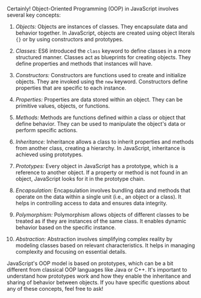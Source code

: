 Certainly! Object-Oriented Programming (OOP) in JavaScript involves several key concepts:

1. *Objects:* Objects are instances of classes. They encapsulate data and behavior together. In JavaScript, objects are created using object literals `{}` or by using constructors and prototypes.

2. *Classes:* ES6 introduced the `class` keyword to define classes in a more structured manner. Classes act as blueprints for creating objects. They define properties and methods that instances will have.

3. *Constructors:* Constructors are functions used to create and initialize objects. They are invoked using the `new` keyword. Constructors define properties that are specific to each instance.

4. *Properties:* Properties are data stored within an object. They can be primitive values, objects, or functions.

5. *Methods:* Methods are functions defined within a class or object that define behavior. They can be used to manipulate the object's data or perform specific actions.

6. *Inheritance:* Inheritance allows a class to inherit properties and methods from another class, creating a hierarchy. In JavaScript, inheritance is achieved using prototypes.

7. *Prototypes:* Every object in JavaScript has a prototype, which is a reference to another object. If a property or method is not found in an object, JavaScript looks for it in the prototype chain.

8. *Encapsulation:* Encapsulation involves bundling data and methods that operate on the data within a single unit (i.e., an object or a class). It helps in controlling access to data and ensures data integrity.

9. *Polymorphism:* Polymorphism allows objects of different classes to be treated as if they are instances of the same class. It enables dynamic behavior based on the specific instance.

10. *Abstraction:* Abstraction involves simplifying complex reality by modeling classes based on relevant characteristics. It helps in managing complexity and focusing on essential details.

JavaScript's OOP model is based on prototypes, which can be a bit different from classical OOP languages like Java or C++. It's important to understand how prototypes work and how they enable the inheritance and sharing of behavior between objects. If you have specific questions about any of these concepts, feel free to ask!